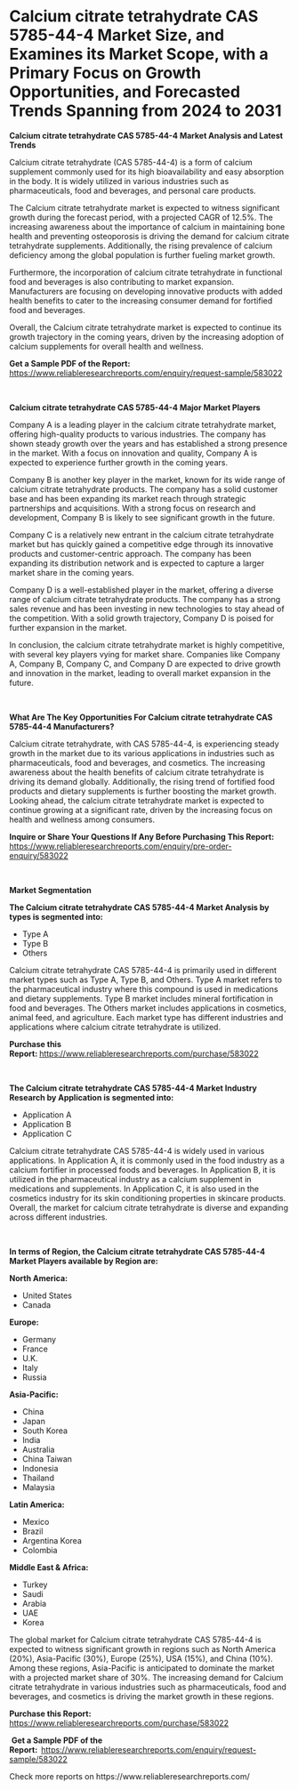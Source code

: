 <p><h1>Calcium citrate tetrahydrate CAS 5785-44-4 Market Size, and Examines its Market Scope, with a Primary Focus on Growth Opportunities, and Forecasted Trends Spanning from 2024 to 2031</h1></p><p><strong>Calcium citrate tetrahydrate CAS 5785-44-4 Market Analysis and Latest Trends</strong></p>
<p><p>Calcium citrate tetrahydrate (CAS 5785-44-4) is a form of calcium supplement commonly used for its high bioavailability and easy absorption in the body. It is widely utilized in various industries such as pharmaceuticals, food and beverages, and personal care products.</p><p>The Calcium citrate tetrahydrate market is expected to witness significant growth during the forecast period, with a projected CAGR of 12.5%. The increasing awareness about the importance of calcium in maintaining bone health and preventing osteoporosis is driving the demand for calcium citrate tetrahydrate supplements. Additionally, the rising prevalence of calcium deficiency among the global population is further fueling market growth.</p><p>Furthermore, the incorporation of calcium citrate tetrahydrate in functional food and beverages is also contributing to market expansion. Manufacturers are focusing on developing innovative products with added health benefits to cater to the increasing consumer demand for fortified food and beverages.</p><p>Overall, the Calcium citrate tetrahydrate market is expected to continue its growth trajectory in the coming years, driven by the increasing adoption of calcium supplements for overall health and wellness.</p></p>
<p><strong>Get a Sample PDF of the Report:&nbsp;</strong> <a href="https://www.reliableresearchreports.com/enquiry/request-sample/583022">https://www.reliableresearchreports.com/enquiry/request-sample/583022</a></p>
<p>&nbsp;</p>
<p><strong>Calcium citrate tetrahydrate CAS 5785-44-4 Major Market Players</strong></p>
<p><p>Company A is a leading player in the calcium citrate tetrahydrate market, offering high-quality products to various industries. The company has shown steady growth over the years and has established a strong presence in the market. With a focus on innovation and quality, Company A is expected to experience further growth in the coming years.</p><p>Company B is another key player in the market, known for its wide range of calcium citrate tetrahydrate products. The company has a solid customer base and has been expanding its market reach through strategic partnerships and acquisitions. With a strong focus on research and development, Company B is likely to see significant growth in the future.</p><p>Company C is a relatively new entrant in the calcium citrate tetrahydrate market but has quickly gained a competitive edge through its innovative products and customer-centric approach. The company has been expanding its distribution network and is expected to capture a larger market share in the coming years.</p><p>Company D is a well-established player in the market, offering a diverse range of calcium citrate tetrahydrate products. The company has a strong sales revenue and has been investing in new technologies to stay ahead of the competition. With a solid growth trajectory, Company D is poised for further expansion in the market.</p><p>In conclusion, the calcium citrate tetrahydrate market is highly competitive, with several key players vying for market share. Companies like Company A, Company B, Company C, and Company D are expected to drive growth and innovation in the market, leading to overall market expansion in the future.</p></p>
<p>&nbsp;</p>
<p><strong>What Are The Key Opportunities For Calcium citrate tetrahydrate CAS 5785-44-4 Manufacturers?</strong></p>
<p><p>Calcium citrate tetrahydrate, with CAS 5785-44-4, is experiencing steady growth in the market due to its various applications in industries such as pharmaceuticals, food and beverages, and cosmetics. The increasing awareness about the health benefits of calcium citrate tetrahydrate is driving its demand globally. Additionally, the rising trend of fortified food products and dietary supplements is further boosting the market growth. Looking ahead, the calcium citrate tetrahydrate market is expected to continue growing at a significant rate, driven by the increasing focus on health and wellness among consumers.</p></p>
<p><strong>Inquire or Share Your Questions If Any Before Purchasing This Report:</strong> <a href="https://www.reliableresearchreports.com/enquiry/pre-order-enquiry/583022">https://www.reliableresearchreports.com/enquiry/pre-order-enquiry/583022</a></p>
<p>&nbsp;</p>
<p><strong>Market Segmentation</strong></p>
<p><strong>The Calcium citrate tetrahydrate CAS 5785-44-4 Market Analysis by types is segmented into:</strong></p>
<p><ul><li>Type A</li><li>Type B</li><li>Others</li></ul></p>
<p><p>Calcium citrate tetrahydrate CAS 5785-44-4 is primarily used in different market types such as Type A, Type B, and Others. Type A market refers to the pharmaceutical industry where this compound is used in medications and dietary supplements. Type B market includes mineral fortification in food and beverages. The Others market includes applications in cosmetics, animal feed, and agriculture. Each market type has different industries and applications where calcium citrate tetrahydrate is utilized.</p></p>
<p><strong>Purchase this Report:&nbsp;</strong><a href="https://www.reliableresearchreports.com/purchase/583022">https://www.reliableresearchreports.com/purchase/583022</a></p>
<p>&nbsp;</p>
<p><strong>The Calcium citrate tetrahydrate CAS 5785-44-4 Market Industry Research by Application is segmented into:</strong></p>
<p><ul><li>Application A</li><li>Application B</li><li>Application C</li></ul></p>
<p><p>Calcium citrate tetrahydrate CAS 5785-44-4 is widely used in various applications. In Application A, it is commonly used in the food industry as a calcium fortifier in processed foods and beverages. In Application B, it is utilized in the pharmaceutical industry as a calcium supplement in medications and supplements. In Application C, it is also used in the cosmetics industry for its skin conditioning properties in skincare products. Overall, the market for calcium citrate tetrahydrate is diverse and expanding across different industries.</p></p>
<p>&nbsp;</p>
<p><strong>In terms of Region, the Calcium citrate tetrahydrate CAS 5785-44-4 Market Players available by Region are:</strong></p>
<p>
    <p> <strong> North America: </strong>
        <ul>
            <li>United States</li>
            <li>Canada</li>
        </ul>
        </p> 
    <p> <strong> Europe: </strong>
        <ul>
            <li>Germany</li>
            <li>France</li>
            <li>U.K.</li>
            <li>Italy</li>
            <li>Russia</li>
        </ul>
        </p> 
    <p> <strong> Asia-Pacific: </strong>
        <ul>
            <li>China</li>
            <li>Japan</li>
            <li>South Korea</li>
            <li>India</li>
            <li>Australia</li>
            <li>China Taiwan</li>
            <li>Indonesia</li>
            <li>Thailand</li>
            <li>Malaysia</li>
        </ul>
        </p> 
    <p> <strong> Latin America: </strong>
        <ul>
            <li>Mexico</li>
            <li>Brazil</li>
            <li>Argentina Korea</li>
            <li>Colombia</li>
        </ul>
        </p> 
    <p> <strong> Middle East & Africa: </strong>
        <ul>
            <li>Turkey</li>
            <li>Saudi</li>
            <li>Arabia</li>
            <li>UAE</li>
            <li>Korea</li>
        </ul>
    </p>
    </p>
<p><p>The global market for Calcium citrate tetrahydrate CAS 5785-44-4 is expected to witness significant growth in regions such as North America (20%), Asia-Pacific (30%), Europe (25%), USA (15%), and China (10%). Among these regions, Asia-Pacific is anticipated to dominate the market with a projected market share of 30%. The increasing demand for Calcium citrate tetrahydrate in various industries such as pharmaceuticals, food and beverages, and cosmetics is driving the market growth in these regions.</p></p>
<p><strong>Purchase this Report: </strong><a href="https://www.reliableresearchreports.com/purchase/583022">https://www.reliableresearchreports.com/purchase/583022</a></p>
<p>&nbsp;<strong>Get a Sample PDF of the Report:&nbsp;&nbsp;</strong><a href="https://www.reliableresearchreports.com/enquiry/request-sample/583022">https://www.reliableresearchreports.com/enquiry/request-sample/583022</a></p>
<p><strong></strong></p>
<p>Check more reports on https://www.reliableresearchreports.com/</p>